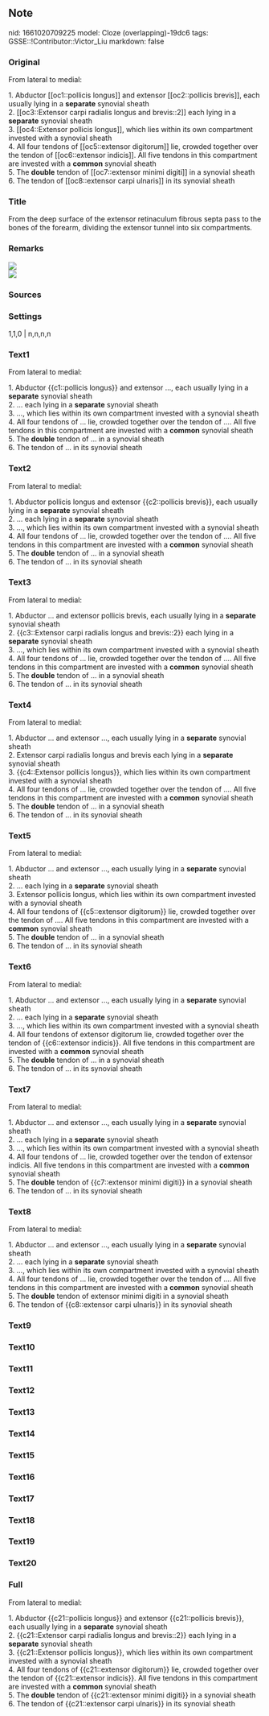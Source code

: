## Note
nid: 1661020709225
model: Cloze (overlapping)-19dc6
tags: GSSE::!Contributor::Victor_Liu
markdown: false

### Original
From lateral to medial:
<div>
  1. Abductor [[oc1::pollicis longus]] and extensor [[oc2::pollicis
  brevis]], each usually lying in a <b>separate</b> synovial sheath
</div>
<div>
  2. [[oc3::Extensor carpi radialis longus and brevis::2]] each
  lying in a <b>separate</b> synovial sheath
</div>
<div>
  3. [[oc4::Extensor pollicis longus]], which lies within its own
  compartment invested with a synovial sheath
</div>
<div>
  4. All four tendons of [[oc5::extensor digitorum]] lie, crowded
  together over the tendon of [[oc6::extensor indicis]]. All five
  tendons in this compartment are invested with a <b>common</b>
  synovial sheath
</div>
<div>
  5. The <b>double</b> tendon of [[oc7::extensor minimi digiti]] in
  a synovial sheath
</div>
<div>
  6. The tendon of [[oc8::extensor carpi ulnaris]] in its synovial
  sheath
</div>

### Title
From the deep surface of the extensor retinaculum fibrous septa pass to the bones of the forearm, dividing the extensor tunnel into six compartments.

### Remarks
<div><img src=
"paste-e5151c3d273ec1c67828ac6f05af906c170f3b01.jpg"></div><img src="paste-6525151726866ddf101d1ccf3f73fd5a664a22c8.jpg">

### Sources


### Settings
1,1,0 | n,n,n,n

### Text1
From lateral to medial:
<div>
  1. Abductor {{c1::pollicis longus}} and extensor ..., each
  usually lying in a <b>separate</b> synovial sheath
</div>
<div>
  2. ... each lying in a <b>separate</b> synovial sheath
</div>
<div>
  3. ..., which lies within its own compartment invested with a
  synovial sheath
</div>
<div>
  4. All four tendons of ... lie, crowded together over the tendon
  of .... All five tendons in this compartment are invested with a
  <b>common</b> synovial sheath
</div>
<div>
  5. The <b>double</b> tendon of ... in a synovial sheath
</div>
<div>
  6. The tendon of ... in its synovial sheath
</div>

### Text2
From lateral to medial:
<div>
  1. Abductor pollicis longus and extensor {{c2::pollicis brevis}},
  each usually lying in a <b>separate</b> synovial sheath
</div>
<div>
  2. ... each lying in a <b>separate</b> synovial sheath
</div>
<div>
  3. ..., which lies within its own compartment invested with a
  synovial sheath
</div>
<div>
  4. All four tendons of ... lie, crowded together over the tendon
  of .... All five tendons in this compartment are invested with a
  <b>common</b> synovial sheath
</div>
<div>
  5. The <b>double</b> tendon of ... in a synovial sheath
</div>
<div>
  6. The tendon of ... in its synovial sheath
</div>

### Text3
From lateral to medial:
<div>
  1. Abductor ... and extensor pollicis brevis, each usually lying
  in a <b>separate</b> synovial sheath
</div>
<div>
  2. {{c3::Extensor carpi radialis longus and brevis::2}} each
  lying in a <b>separate</b> synovial sheath
</div>
<div>
  3. ..., which lies within its own compartment invested with a
  synovial sheath
</div>
<div>
  4. All four tendons of ... lie, crowded together over the tendon
  of .... All five tendons in this compartment are invested with a
  <b>common</b> synovial sheath
</div>
<div>
  5. The <b>double</b> tendon of ... in a synovial sheath
</div>
<div>
  6. The tendon of ... in its synovial sheath
</div>

### Text4
From lateral to medial:
<div>
  1. Abductor ... and extensor ..., each usually lying in a
  <b>separate</b> synovial sheath
</div>
<div>
  2. Extensor carpi radialis longus and brevis each lying in a
  <b>separate</b> synovial sheath
</div>
<div>
  3. {{c4::Extensor pollicis longus}}, which lies within its own
  compartment invested with a synovial sheath
</div>
<div>
  4. All four tendons of ... lie, crowded together over the tendon
  of .... All five tendons in this compartment are invested with a
  <b>common</b> synovial sheath
</div>
<div>
  5. The <b>double</b> tendon of ... in a synovial sheath
</div>
<div>
  6. The tendon of ... in its synovial sheath
</div>

### Text5
From lateral to medial:
<div>
  1. Abductor ... and extensor ..., each usually lying in a
  <b>separate</b> synovial sheath
</div>
<div>
  2. ... each lying in a <b>separate</b> synovial sheath
</div>
<div>
  3. Extensor pollicis longus, which lies within its own
  compartment invested with a synovial sheath
</div>
<div>
  4. All four tendons of {{c5::extensor digitorum}} lie, crowded
  together over the tendon of .... All five tendons in this
  compartment are invested with a <b>common</b> synovial sheath
</div>
<div>
  5. The <b>double</b> tendon of ... in a synovial sheath
</div>
<div>
  6. The tendon of ... in its synovial sheath
</div>

### Text6
From lateral to medial:
<div>
  1. Abductor ... and extensor ..., each usually lying in a
  <b>separate</b> synovial sheath
</div>
<div>
  2. ... each lying in a <b>separate</b> synovial sheath
</div>
<div>
  3. ..., which lies within its own compartment invested with a
  synovial sheath
</div>
<div>
  4. All four tendons of extensor digitorum lie, crowded together
  over the tendon of {{c6::extensor indicis}}. All five tendons in
  this compartment are invested with a <b>common</b> synovial
  sheath
</div>
<div>
  5. The <b>double</b> tendon of ... in a synovial sheath
</div>
<div>
  6. The tendon of ... in its synovial sheath
</div>

### Text7
From lateral to medial:
<div>
  1. Abductor ... and extensor ..., each usually lying in a
  <b>separate</b> synovial sheath
</div>
<div>
  2. ... each lying in a <b>separate</b> synovial sheath
</div>
<div>
  3. ..., which lies within its own compartment invested with a
  synovial sheath
</div>
<div>
  4. All four tendons of ... lie, crowded together over the tendon
  of extensor indicis. All five tendons in this compartment are
  invested with a <b>common</b> synovial sheath
</div>
<div>
  5. The <b>double</b> tendon of {{c7::extensor minimi digiti}} in
  a synovial sheath
</div>
<div>
  6. The tendon of ... in its synovial sheath
</div>

### Text8
From lateral to medial:
<div>
  1. Abductor ... and extensor ..., each usually lying in a
  <b>separate</b> synovial sheath
</div>
<div>
  2. ... each lying in a <b>separate</b> synovial sheath
</div>
<div>
  3. ..., which lies within its own compartment invested with a
  synovial sheath
</div>
<div>
  4. All four tendons of ... lie, crowded together over the tendon
  of .... All five tendons in this compartment are invested with a
  <b>common</b> synovial sheath
</div>
<div>
  5. The <b>double</b> tendon of extensor minimi digiti in a
  synovial sheath
</div>
<div>
  6. The tendon of {{c8::extensor carpi ulnaris}} in its synovial
  sheath
</div>

### Text9


### Text10


### Text11


### Text12


### Text13


### Text14


### Text15


### Text16


### Text17


### Text18


### Text19


### Text20


### Full
From lateral to medial:
<div>
  1. Abductor {{c21::pollicis longus}} and extensor {{c21::pollicis
  brevis}}, each usually lying in a <b>separate</b> synovial sheath
</div>
<div>
  2. {{c21::Extensor carpi radialis longus and brevis::2}} each
  lying in a <b>separate</b> synovial sheath
</div>
<div>
  3. {{c21::Extensor pollicis longus}}, which lies within its own
  compartment invested with a synovial sheath
</div>
<div>
  4. All four tendons of {{c21::extensor digitorum}} lie, crowded
  together over the tendon of {{c21::extensor indicis}}. All five
  tendons in this compartment are invested with a <b>common</b>
  synovial sheath
</div>
<div>
  5. The <b>double</b> tendon of {{c21::extensor minimi digiti}} in
  a synovial sheath
</div>
<div>
  6. The tendon of {{c21::extensor carpi ulnaris}} in its synovial
  sheath
</div>
